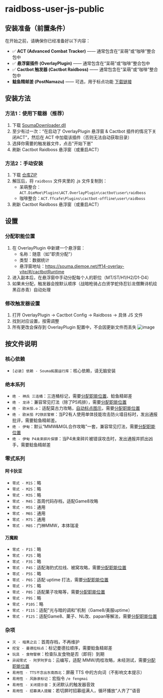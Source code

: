 # raidboss-user-js-public

## 安装准备（前置条件）

在开始之前，请确保你已经准备好以下内容：

- ✅ **ACT (Advanced Combat Tracker)**  —— 通常包含在“呆萌”或“咖啡”整合包中
- ✅ **悬浮窗插件 (OverlayPlugin)** —— 通常包含在“呆萌”或“咖啡”整合包中
- ✅ **Cactbot 触发器 (Cactbot Raidboss)** —— 通常包含在“呆萌”或“咖啡”整合包中
- **鲶鱼精邮差 (PostNamazu)** —— 可选，用于标点功能 [下载链接](https://github.com/Natsukage/PostNamazu/releases)

## 安装方法

### 方法1：使用下载器（推荐）

1. 下载 [SoumaDownloader.dll](https://github.com/Souma-Sumire/SoumaDownloader/releases)
2. 至少有过一次：“在启动了 OverlayPlugin 悬浮窗 & Cactbot 插件的情况下关闭ACT”，然后在 ACT 中加载该插件（否则无法自动获取目录）
3. 选择你需要的触发器文件，点击"开始下崽"
4. 刷新 Cactbot Raidboss 悬浮窗（或重启ACT）

### 方法2：手动安装

1. 下载 [仓库ZIP](https://github.com/Souma-Sumire/raidboss-user-js-public/archive/refs/heads/main.zip)
2. 解压后，将 `raidboss` 文件夹里的 .js 文件复制到：
   - 呆萌整合：`ACT.DieMoe\Plugins\ACT.OverlayPlugin\cactbot\user\raidboss`
   - 咖啡整合：`ACT.ffcafe\Plugins\cactbot-offline\user\raidboss`
3. 刷新 Cactbot Raidboss 悬浮窗（或重启ACT）

## 设置

### 分配职能位置

1. 在 OverlayPlugin 中新建一个悬浮窗：
   - 名称：随意（如"职责分配"）
   - 类型：数据统计
   - 悬浮窗地址：<https://souma.diemoe.net/ff14-overlay-vite/#/cactbotRuntime>
2. 进入副本后，在悬浮窗中手动分配每个人的职位（MT/ST/H1/H2/D1-D4）
3. 如果未分配，触发器会按默认顺序（战暗枪骑占白贤学蛇侍忍钐龙僧舞诗机绘黑召赤青）自动处理

### 修改触发器设置

1. 打开 OverlayPlugin → Cactbot Config → Raidboss → 具体 JS 文件
2. 找到对应设置，按需调整
3. 所有更改会保存到 OverlayPlugin 配置中，不会因更新文件而丢失
![image](https://github.com/user-attachments/assets/3efa5c75-e02d-46c2-a987-eaf008c9e039)

## 按文件说明

### 核心依赖

- `[必装] 依赖 - Souma拓展运行库`：核心依赖，请无脑安装

### 绝本系列

- `绝 - 神兵 三连桶`：三连桶标记，需要[分配职能位置](#分配职能位置)、鲶鱼精邮差
- `绝 - 龙诗`：兼容常见打法（除了P5鸡排），需要[分配职能位置](#分配职能位置)
- `绝 - 欧米茄.o`：适配莫古力攻略，[自动标点图示](https://docs.qq.com/doc/DTXZHb1lXcUZ4eXBh)，需要[分配职能位置](#分配职能位置)
- `绝 - 欧米茄 P2铁匠警察`：当P2有人使用单体技能攻击防火墙目标时，发出通报批评，需要鲶鱼精邮差。
- `绝 - 伊甸`：默认“MMW&MGL合作攻略”一套，兼容常见打法，需要[分配职能位置](#分配职能位置)
- `绝 - 伊甸 P4未来碎片保镖`：当P4未来碎片被错误攻击时，发出通报并抓出凶手，需要鲶鱼精邮差

### 零式系列

#### 阿卡狄亚

- `零式 - M1S`：略
- `零式 - M2S`：略
- `零式 - M3S`：略
- `零式 - M4S`：首周代码存档，适配Game8攻略
- `零式 - M5S`：通用
- `零式 - M6S`：通用
- `零式 - M7S`：通用
- `零式 - M8S`：门神MMW，本体瑞凌

#### 万魔殿

- `零式 - P1S`：略
- `零式 - P2S`：略
- `零式 - P3S`：略
- `零式 - P4S`：适配海豹式拉线、被窝攻略，需要[分配职能位置](#分配职能位置)
- `零式 - P5S`：略
- `零式 - P6S`：适配 uptime 打法，需要[分配职能位置](#分配职能位置)
- `零式 - P7S`：略
- `零式 - P8S`：适配菓子攻略等，需要[分配职能位置](#分配职能位置)
- `零式 - P9S`：略
- `零式 - P10S`：略
- `零式 - P11S`：适配"光与暗的调和"机制（Game8/美服uptime）
- `零式 - P12S`：适配Game8、菓子、NL改、papan等解法，需要[分配职能位置](#分配职能位置)

### 杂项

- `灭 - 暗黑之云`：首周存档，不再维护
- `挖宝 - 曼德拉标点`：标记曼德拉顺序，需要鲶鱼精邮差
- `玩具 - 食物警察`：检查队友食物是否（即将）到期
- `异闻零式 - 阿罗阿罗岛`：云编写，适配 MMW/肉桂攻略，未经测试，需要[分配职能位置](#分配职能位置)
- `易用性 - TTS不念出东南西北`：屏蔽 TTS 中的方向词（不影响文本提示）
- `易用性 - 风脉泉标记`：宏指令 `/e fengmai`
- `易用性 - 关闭提示音`：关闭默认的触发器音效
- `易用性 - 招募满人提醒`：若切屏时招募组满人，循环播放“人齐了”语音
